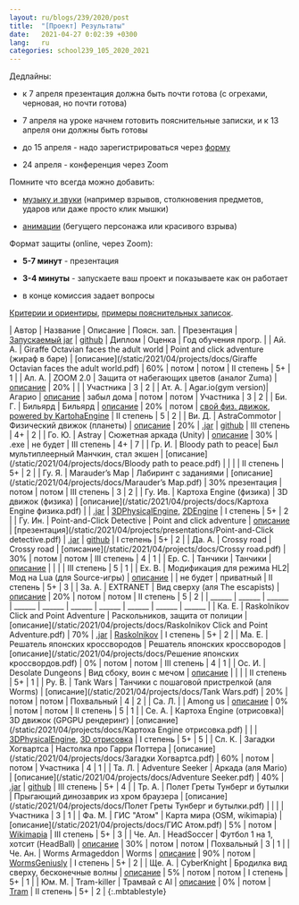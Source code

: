 ```yaml
---
layout: ru/blogs/239/2020/post
title:  "[Проект] Результаты"
date:   2021-04-27 0:02:39 +0300
lang:   ru
categories: school239_105_2020_2021
---
```


Дедлайны:

 - к 7 апреля презентация должна быть почти готова (с огрехами, черновая, но почти готова)
 
 - 7 апреля на уроке начнем готовить пояснительные записки, и к 13 апреля они должны быть готовы
 
 - до 15 апреля - надо зарегистрироваться через [форму](http://www.239.ru/conf-informatics)
 
 - 24 апреля - конференция через Zoom
 
Помните что всегда можно добавить:

 - [музыку и звуки](/blogs/239/2020/school239_105_2020_2021/2021/02/15/projects-wav.html) (например взрывов, столкновения предметов, ударов или даже просто клик мышки)
 
 - [анимации](/blogs/239/2020/school239_105_2020_2021/2020/12/21/animation-sound.html) (бегущего персонажа или красивого взрыва)
 
Формат защиты (online, через Zoom):

 - **5-7 минут** - презентация
 
 - **3-4 минуты** - запускаете ваш проект и показываете как он работает
 
 - в конце комиссия задает вопросы
 
[Критерии и ориентиры](/blogs/239/2020/school239_105_2020_2021/2021/03/15/conference-docs.html), [примеры пояснительных записок](/blogs/239/2018/school239_105_2018_2019/2019/05/23/projects-result.html).

<!---
[описание](/static/2021/04/projects/docs/)
-->
 
| Автор     | Название            | Описание                                                      | Поясн. зап. | Презентация | [Запускаемый jar](/blogs/239/2018/school239_105_2018_2019/2019/04/15/jar-packaging.html) | [github](/blogs/239/2020/school239_105_2020_2021/2021/03/01/github.html) | Диплом | Оценка | Год обучения прогр. |
| Ай. А.    | Giraffe Octavian faces the adult world | Point and click adventure (жираф в баре)   | [описание](/static/2021/04/projects/docs/Giraffe Octavian faces the adult world.pdf) | 60% | потом | потом | II степень | 5+ | 1 |
| Ал. А.    | ZOOM 2.0            | Защита от набегающих цветов (аналог Zuma)                     | [описание](/static/2021/04/projects/docs/Алякринский_записка.pdf) | 20% |  |  | Участника | 3 | 2 |
| Ат. А.    | Agar.io(gym version)| Агарио                                                        | [описание](/static/2021/04/projects/docs/agario.pdf) | забыл дома | потом | потом | Участника | 3 | 2 |
| Би. Г.    | Бильярд             | Бильярд                                                       | [описание](/static/2021/04/projects/docs/Бильярд.pdf) | 20% | потом | [свой физ. движок](https://github.com/Biryukov239/Bilyard_0), [powered by KartohaEngine](https://github.com/Biryukov239/Bilyard) | II степень | 5 | 2 |
| Ви. Д.    | AstraCommotor       | Физический движок (планеты)                                   | [описание](/static/2021/04/projects/docs/AstraCommotor.pdf) | 20% | [.jar](https://github.com/daniil-vikulov/PlanetaryEngine/releases/download/1.0/SolarSim.jar) | [github](https://github.com/daniil-vikulov/PlanetaryEngine) | III степень | 4+ | 2 |
| Го. Ю.    | Astray              | Сюжетная аркада (Unity)                                       | [описание](/static/2021/04/projects/docs/Astray.pdf) | 30% | .exe | не будет | III степень | 4+ | 7 |
| Гр. И.    | Bloody path to peace| Был мультиплеерный Манчкин, стал экшен                        | [описание](/static/2021/04/projects/docs/Bloody path to peace.pdf) |  |  |  | II степень | 5+ | 2 |
| Гу. Я.    | Marauder’s Map      | Лабиринт с заданиями                                          | [описание](/static/2021/04/projects/docs/Marauder’s Map.pdf) | 30% презентация | потом | потом | III степень | 3 | 2 |
| Гу. Ив.   | Картоха Engine (физика) | 3D движок (физика)                                        | [описание](/static/2021/04/projects/docs/Картоха Engine физика.pdf) |  | [.jar](https://github.com/VanyaXIII/3DPhysicalEngine/tree/master/out/artifacts/3DPhysicalEngine_jar) | [3DPhysicalEngine](https://github.com/VanyaXIII/3DPhysicalEngine), [2DEngine](https://github.com/VanyaXIII/Engine) | I степень | 5+ | 2 |
| Гу. Ин.   | Point-and-Click Detective | Point and click adventure                               | [описание](/static/2021/04/projects/docs/Point-and-Click_Detective.pdf) | [презентация](/static/2021/04/projects/presentations/Point-and-Click detective.pdf) | [.jar](https://github.com/inngutorova/PointAndClickDetective/releases/download/1/ClickAndPointAdventure.jar) | [github](https://github.com/inngutorova/PointAndClickDetective) | I степень | 5+ | 2 |
| Да. А.    | Crossy road         | Crossy road                                                   | [описание](/static/2021/04/projects/docs/Crossy road.pdf) | 30% | потом | потом | III степень | 4 | 1 |
| Ер. С.    | Танчики             | Танчики                                                       | [описание](/static/2021/04/projects/docs/Танчики.pdf) |  |  |  | III степень | 5 | 1 |
| Ех. В.    | Модификация для режима HL2| Мод на Lua (для Source-игры)                            | [описание](/static/2021/04/projects/docs/hl3.pdf) |  | не будет | приватный | II степень | 5+ | 3 |
| За. А.    | EXTRANET            | Вид сверху (аля The escapists)                                | [описание](/static/2021/04/projects/docs/EXTRANET.pdf) | 20% | потом | потом | II степень | 5 | 2 |
| ______ | ______ | ______ | ______ | ______ | ______ | ______ | ______ | ______ | ______ |
| Ка. Е.    | Raskolnikov Click and Point Adventure | Раскольников, защита от полиции             | [описание](/static/2021/04/projects/docs/Raskolnikov Click and Point Adventure.pdf) | 70% | [.jar](https://github.com/t0nso1eil/RaskolnikoClickandPointAdventure/releases/download/1.0/Raskolnikov.Click.and.Point.Adventure.jar) | [Raskolnikov](https://github.com/t0nso1eil/RaskolnikoClickandPointAdventure) | I степень | 5+ | 2 |
| Ма. Е.    | Решатель японских кроссвородов | Решатель японских кроссвородов                     | [описание](/static/2021/04/projects/docs/Решение японских кроссвордов.pdf) | 0% | потом | потом | III степень | 4 | 1 | 
| Ос. И.    | Desolate Dungeons   | Вид сбоку, воин с мечом                                       | [описание](/static/2021/04/projects/docs/Desolate_Dungeons.pdf) |  |  |  | II степень | 5+ | 1 |
| Ру. В.    | Tank Wars           | Танчики с пошаговой пристрелкой (аля Worms)                   | [описание](/static/2021/04/projects/docs/Tank Wars.pdf) | 20% | потом | потом | Похвальный | 4 | 2 |
| Са. Л.    |                     | Among us                                                      | [описание](/static/2021/04/projects/docs/AmoguS.pdf) | 0% | потом | потом | II степень | 5 | 1 |
| Се. А.    | Картоха Engine (отрисовка)| 3D движок (GPGPU рендеринг)                             | [описание](/static/2021/04/projects/docs/Картоха Engine отрисовка.pdf) |  |  | [3DPhysicalEngine](https://github.com/VanyaXIII/3DPhysicalEngine), [3D отрисовка](https://github.com/spyteamalex/KartohaEngine) | I степень | 5+ | 5 |
| Сл. К.    | Загадки Хогвартса   | Настолка про Гарри Поттера                                    | [описание](/static/2021/04/projects/docs/Загадки Хогвартса.pdf) | 60% | потом | потом | Участника | 4 | 1 |
| Та. Л.    | Adventure Seeker    | Аркада (аля Mario)                                            | [описание](/static/2021/04/projects/docs/Adventure Seeker.pdf) | 40% | [.jar](https://github.com/just-4-name/myArcade/releases/download/v1.0/Arcade.jar) | [github](https://github.com/just-4-name/myArcade) | III степень | 5+ | 4 |
| Тр. А.    | Полет Греты Тунберг и бутылки | Прыгающий динозаврик из хром браузера               | [описание](/static/2021/04/projects/docs/Полет Греты Тунберг и бутылки.pdf) |  |  |  | Участника | 3 | 1 |
| Фа. М.    | ГИС "Атом"          | Карта мира (OSM, wikimapia)                                   | [описание](/static/2021/04/projects/docs/ГИС Атом.pdf) | 5% | потом | [Wikimapia](https://github.com/Visualprogrammer/Wikimapia_client) | III степень | 5+ | 3 |
| Че. Ал.   | HeadSoccer          | Футбол 1 на 1, хотсит (HeadBall)                              | [описание](/static/2021/04/projects/docs/HeadSoccer.pdf) | 30% | потом | потом | Похвальный | 3 | 1 |
| Че. Ан.   | Worms Armageddon    | Worms                                                         | [описание](/static/2021/04/projects/docs/Worms.pdf) | 90% | потом | [WormsGeniusly](https://github.com/TushaChesnokova/WormsGeniusly) | I степень | 5+ | 2 |
| Ще. А.    | CyberKnight         | Бродилка вид сверху, бесконечные волны                        | [описание](/static/2021/04/projects/docs/CyberKnight.pdf) | 5% | потом | потом | I степень | 5+ | 1 |
| Юм. М.    | Tram-killer         | Трамвай с AI                                                  | [описание](/static/2021/04/projects/docs/Tram-killer.pdf) | 0% | потом | [Tram](https://github.com/MikluhaMaklay/Tram) | II степень | 5+ | 2 |
{:.mbtablestyle}


<!---
| Автор     | Проект | Цель | 23 декабря        | 16 декабря        |
| Ай. А.    | ---    | ---  | ---               | ---               |
| Ал. А.    | ---    | ---  | ---               | ---               |
| Ат. А.    | ---    | ---  | ---               | ---               |
| Би. Г.    | ---    | ---  | ---               | ---               |
| Ви. Д.    | ---    | ---  | ---               | ---               |
| Го. Ю.    | ---    | ---  | ---               | ---               |
| Гр. И.    | ---    | ---  | ---               | ---               |
| Гу. Я.    | ---    | ---  | ---               | ---               |
| Гу. Ив.   | ---    | ---  | ---               | ---               |
| Гу. Ин.   | ---    | ---  | ---               | ---               |
| Да. А.    | ---    | ---  | ---               | ---               |
| Ер. С.    | ---    | ---  | ---               | ---               |
| Ех. В.    | ---    | ---  | ---               | ---               |
| За. А.    | ---    | ---  | ---               | ---               |
| ---       | ---    | ---  | ---               | ---               |
| Ка. Е.    | ---    | ---  | ---               | ---               |
| Ма. Е.    | ---    | ---  | ---               | ---               |
| Ос. И.    | ---    | ---  | ---               | ---               |
| Ру. В.    | ---    | ---  | ---               | ---               |
| Са. Л.    | ---    | ---  | ---               | ---               |
| Се. А.    | ---    | ---  | ---               | ---               |
| Сл. К.    | ---    | ---  | ---               | ---               |
| Та. Л.    | ---    | ---  | ---               | ---               |
| Тр. А.    | ---    | ---  | ---               | ---               |
| Фа. М.    | ---    | ---  | ---               | ---               |
| Че. Ал.   | ---    | ---  | ---               | ---               |
| Че. Ан.   | ---    | ---  | ---               | ---               |
| Ще. А.    | ---    | ---  | ---               | ---               |
| Юм. М.    | ---    | ---  | ---               | ---               |
-->
